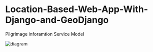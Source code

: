 # Location-Based-Web-App-With-Django-and-GeoDjango
Pilgrimage inforamtion Service Model

![diagram](https://github.com/naren-7117/Location-Based-Web-App-With-Django-and-GeoDjango/assets/128035374/0691e714-ff95-4c93-a1dd-2c8903850c07)
